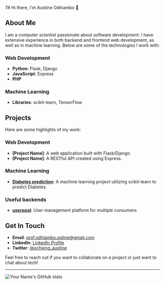 7# Hi there, I'm Austine Odhiambo 👋

## About Me

I am a computer scientist passionate about software development. I have extensive experience in both backend and frontend web development, as well as in machine learning. Below are some of the technologies I work with:

### Web Development
- **Python**: Flask, Django
- **JavaScript**: Express
- **PHP**

### Machine Learning
- **Libraries**: scikit-learn, TensorFlow

## Projects

Here are some highlights of my work:

### Web Development
- **[Project Name]**: A web application built with Flask/Django.
- **[Project Name]**: A RESTful API created using Express.

### Machine Learning
- **[Diabetes prediction](https://github.com/Austin-rgb/Diabetes-prediction)**: A machine learning project utilizing scikit-learn to predict Diabetes.

### Useful backends 
- **[userpool](https://github.com/Austin-rgb/userpool)**: User management platform for multiple consumers 

## Get In Touch

- **Email**: prof.odhiambo.ostine@gmail.com
- **LinkedIn**: [ LinkedIn Profile](https://www.linkedin.com/in/yourprofile)
- **Twitter**: [@ochieng_austine](https://x.com/ochieng_austine)

Feel free to reach out if you want to collaborate on a project or just want to chat about tech!

---

![Your Name's GitHub stats](https://github-readme-stats.vercel.app/api?username=Austin-rgb&show_icons=true&theme=radical)
